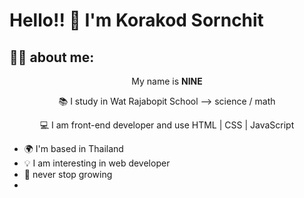 # Hello!! 👋 I'm Korakod Sornchit
## 🐱‍👤 about me:
<p align="center">
	My name is <strong>NINE</strong>
<p>

<p align="center">
📚 I study in Wat Rajabopit School --> science / math
 <p>
 
 <p align="center">
 💻 I am front-end developer and use HTML | CSS | JavaScript
<p>

 - 🌍 I'm based in Thailand
 - 💡 I am interesting in web developer
 - 🌱 never stop growing
 - 
